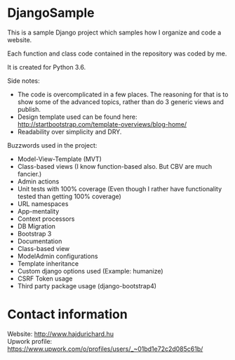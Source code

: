 # DjangoSample
This is a sample Django project which samples how I organize and code a website.

Each function and class code contained in the repository was coded by me.

It is created for Python 3.6.

Side notes:
 - The code is overcomplicated in a few places. The reasoning for that is to show some of the advanced topics, rather than do 3 generic views and publish.
 - Design template used can be found here: http://startbootstrap.com/template-overviews/blog-home/
 - Readability over simplicity and DRY.

Buzzwords used in the project:
- Model-View-Template (MVT)
- Class-based views (I know function-based also. But CBV are much fancier.)
- Admin actions
- Unit tests with 100% coverage (Even though I rather have functionality tested than getting 100% coverage)
- URL namespaces
- App-mentality
- Context processors
- DB Migration
- Bootstrap 3
- Documentation
- Class-based view
- ModelAdmin configurations
- Template inheritance
- Custom django options used (Example: humanize)
- CSRF Token usage
- Third party package usage (django-bootstrap4)

# Contact information
Website: http://www.hajdurichard.hu  
Upwork profile: https://www.upwork.com/o/profiles/users/_~01bd1e72c2d085c61b/
